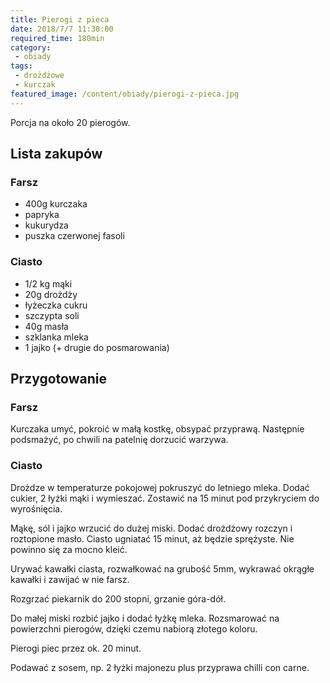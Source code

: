 ```yaml
---
title: Pierogi z pieca
date: 2018/7/7 11:30:00
required_time: 180min
category:
 - obiady
tags:
 - drożdżowe
 - kurczak
featured_image: /content/obiady/pierogi-z-pieca.jpg
---
```


Porcja na około 20 pierogów.

<!-- more -->

## Lista zakupów

### Farsz

 - 400g kurczaka
 - papryka
 - kukurydza
 - puszka czerwonej fasoli

### Ciasto
 - 1/2 kg mąki
 - 20g drożdży
 - łyżeczka cukru
 - szczypta soli
 - 40g masła
 - szklanka mleka
 - 1 jajko (+ drugie do posmarowania)

## Przygotowanie

### Farsz

Kurczaka umyć, pokroić w małą kostkę, obsypać przyprawą. Następnie podsmażyć,
po chwili na patelnię dorzucić warzywa.

### Ciasto

Drożdze w temperaturze pokojowej pokruszyć do letniego mleka. Dodać cukier, 2 łyżki mąki
i wymieszać. Zostawić na 15 minut pod przykryciem do wyrośnięcia.

Mąkę, sól i jajko wrzucić do dużej miski. Dodać drożdżowy rozczyn i roztopione masło.
Ciasto ugniatać 15 minut, aż będzie sprężyste. Nie powinno się za mocno kleić.

Urywać kawałki ciasta, rozwałkować na grubość 5mm, wykrawać okrągłe kawałki i zawijać
w nie farsz.

Rozgrzać piekarnik do 200 stopni, grzanie góra-dół.

Do małej miski rozbić jajko i dodać łyżkę mleka. Rozsmarować na powierzchni pierogów,
dzięki czemu nabiorą złotego koloru.

Pierogi piec przez ok. 20 minut.

Podawać z sosem, np. 2 łyżki majonezu plus przyprawa chilli con carne.
